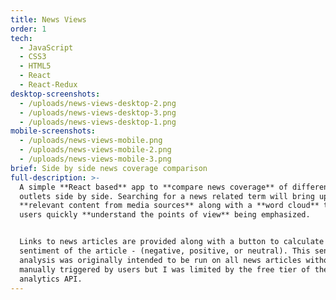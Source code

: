 ```yaml
---
title: News Views
order: 1
tech:
  - JavaScript
  - CSS3
  - HTML5
  - React
  - React-Redux
desktop-screenshots:
  - /uploads/news-views-desktop-2.png
  - /uploads/news-views-desktop-3.png
  - /uploads/news-views-desktop-1.png
mobile-screenshots:
  - /uploads/news-views-mobile.png
  - /uploads/news-views-mobile-2.png
  - /uploads/news-views-mobile-3.png
brief: Side by side news coverage comparison
full-description: >-
  A simple **React based** app to **compare news coverage** of different media
  outlets side by side. Searching for a news related term will bring up the most
  **relevant content from media sources** along with a **word cloud** to help
  users quickly **understand the points of view** being emphasized. 


  Links to news articles are provided along with a button to calculate the
  sentiment of the article - (negative, positive, or neutral). This sentiment
  analysis was originally intended to be run on all news articles without being
  manually triggered by users but I was limited by the free tier of the text
  analytics API.
---
```


